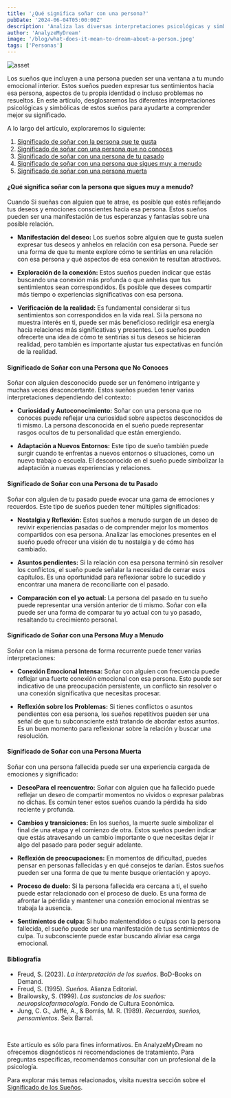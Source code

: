 ```yaml
---
title: '¿Qué significa soñar con una persona?'
pubDate: '2024-06-04T05:00:00Z'
description: 'Analiza las diversas interpretaciones psicológicas y simbólicas de los sueños que involucran a personas para descubrir los significados subyacentes de estos sueños.'
author: 'AnalyzeMyDream'
image: '/blog/what-does-it-mean-to-dream-about-a-person.jpeg'
tags: ['Personas']
---
```


![asset](/blog/what-does-it-mean-to-dream-about-a-person.jpeg)

Los sueños que incluyen a una persona pueden ser una ventana a tu mundo emocional interior. Estos sueños pueden expresar tus sentimientos hacia esa persona, aspectos de tu propia identidad o incluso problemas no resueltos. En este artículo, desglosaremos las diferentes interpretaciones psicológicas y simbólicas de estos sueños para ayudarte a comprender mejor su significado.

A lo largo del artículo, exploraremos lo siguiente:

1. [Significado de soñar con la persona que te gusta](#que-significa-soñar-con-la-persona-que-te-gusta)
2. [Significado de soñar con una persona que no conoces](#significado-de-soñar-con-una-persona-que-no-conoces)
3. [Significado de soñar con una persona de tu pasado](#significado-de-soñar-con-una-persona-de-tu-pasado)
4. [Significado de soñar con una persona que sigues muy a menudo](#significado-de-soñar-con-una-persona-que-sigues-mucho)
5. [Significado de soñar con una persona muerta](#significado-de-soñar-con-una-persona-muerta)

#### ¿Qué significa soñar con la persona que sigues muy a menudo?

Cuando Si sueñas con alguien que te atrae, es posible que estés reflejando tus deseos y emociones conscientes hacia esa persona. Estos sueños pueden ser una manifestación de tus esperanzas y fantasías sobre una posible relación.

- **Manifestación del deseo:** Los sueños sobre alguien que te gusta suelen expresar tus deseos y anhelos en relación con esa persona. Puede ser una forma de que tu mente explore cómo te sentirías en una relación con esa persona y qué aspectos de esa conexión te resultan atractivos.

- **Exploración de la conexión:** Estos sueños pueden indicar que estás buscando una conexión más profunda o que anhelas que tus sentimientos sean correspondidos. Es posible que desees compartir más tiempo o experiencias significativas con esa persona.

- **Verificación de la realidad:** Es fundamental considerar si tus sentimientos son correspondidos en la vida real. Si la persona no muestra interés en ti, puede ser más beneficioso redirigir esa energía hacia relaciones más significativas y presentes. Los sueños pueden ofrecerte una idea de cómo te sentirías si tus deseos se hicieran realidad, pero también es importante ajustar tus expectativas en función de la realidad.

#### Significado de Soñar con una Persona que No Conoces

Soñar con alguien desconocido puede ser un fenómeno intrigante y muchas veces desconcertante. Estos sueños pueden tener varias interpretaciones dependiendo del contexto:

- **Curiosidad y Autoconocimiento:** Soñar con una persona que no conoces puede reflejar una curiosidad sobre aspectos desconocidos de ti mismo. La persona desconocida en el sueño puede representar rasgos ocultos de tu personalidad que están emergiendo.

- **Adaptación a Nuevos Entornos:** Este tipo de sueño también puede surgir cuando te enfrentas a nuevos entornos o situaciones, como un nuevo trabajo o escuela. El desconocido en el sueño puede simbolizar la adaptación a nuevas experiencias y relaciones.

#### Significado de Soñar con una Persona de tu Pasado

Soñar con alguien de tu pasado puede evocar una gama de emociones y recuerdos. Este tipo de sueños pueden tener múltiples significados:

- **Nostalgia y Reflexión:** Estos sueños a menudo surgen de un deseo de revivir experiencias pasadas o de comprender mejor los momentos compartidos con esa persona. Analizar las emociones presentes en el sueño puede ofrecer una visión de tu nostalgia y de cómo has cambiado.

- **Asuntos pendientes:** Si la relación con esa persona terminó sin resolver los conflictos, el sueño puede señalar la necesidad de cerrar esos capítulos. Es una oportunidad para reflexionar sobre lo sucedido y encontrar una manera de reconciliarte con el pasado.

- **Comparación con el yo actual:** La persona del pasado en tu sueño puede representar una versión anterior de ti mismo. Soñar con ella puede ser una forma de comparar tu yo actual con tu yo pasado, resaltando tu crecimiento personal.

#### Significado de Soñar con una Persona Muy a Menudo

Soñar con la misma persona de forma recurrente puede tener varias interpretaciones:

- **Conexión Emocional Intensa:** Soñar con alguien con frecuencia puede reflejar una fuerte conexión emocional con esa persona. Esto puede ser indicativo de una preocupación persistente, un conflicto sin resolver o una conexión significativa que necesitas procesar.

- **Reflexión sobre los Problemas:** Si tienes conflictos o asuntos pendientes con esa persona, los sueños repetitivos pueden ser una señal de que tu subconsciente está tratando de abordar estos asuntos. Es un buen momento para reflexionar sobre la relación y buscar una resolución.

#### Significado de Soñar con una Persona Muerta

Soñar con una persona fallecida puede ser una experiencia cargada de emociones y significado:

- **DeseoPara el reencuentro:** Soñar con alguien que ha fallecido puede reflejar un deseo de compartir momentos no vividos o expresar palabras no dichas. Es común tener estos sueños cuando la pérdida ha sido reciente y profunda.

- **Cambios y transiciones:** En los sueños, la muerte suele simbolizar el final de una etapa y el comienzo de otra. Estos sueños pueden indicar que estás atravesando un cambio importante o que necesitas dejar ir algo del pasado para poder seguir adelante.

- **Reflexión de preocupaciones:** En momentos de dificultad, puedes pensar en personas fallecidas y en qué consejos te darían. Estos sueños pueden ser una forma de que tu mente busque orientación y apoyo.

- **Proceso de duelo:** Si la persona fallecida era cercana a ti, el sueño puede estar relacionado con el proceso de duelo. Es una forma de afrontar la pérdida y mantener una conexión emocional mientras se trabaja la ausencia.

- **Sentimientos de culpa:** Si hubo malentendidos o culpas con la persona fallecida, el sueño puede ser una manifestación de tus sentimientos de culpa. Tu subconsciente puede estar buscando aliviar esa carga emocional.

#### Bibliografía

- Freud, S. (2023). *La interpretación de los sueños*. BoD-Books on Demand.
- Freud, S. (1995). *Sueños*. Alianza Editorial.
- Brailowsky, S. (1999). *Las sustancias de los sueños: neuropsicofarmacología*. Fondo de Cultura Económica.
- Jung, C. G., Jaffé, A., & Borrás, M. R. (1989). *Recuerdos, sueños, pensamientos*. Seix Barral.

<br>

Este artículo es sólo para fines informativos. En AnalyzeMyDream no ofrecemos diagnósticos ni recomendaciones de tratamiento. Para preguntas específicas, recomendamos consultar con un profesional de la psicología.

Para explorar más temas relacionados, visita nuestra sección sobre el [Significado de los Sueños](#).